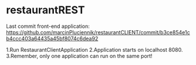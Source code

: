 # restaurantREST

Last commit front-end application:
https://github.com/marcinPluciennik/restaurantCLIENT/commit/b3ce854e1cb4ccc403a64435a45bf8074c6dea92

1.Run RestaurantClientApplication
2.Application starts on localhost 8080.
3.Remember, only one application can run on the same port!
